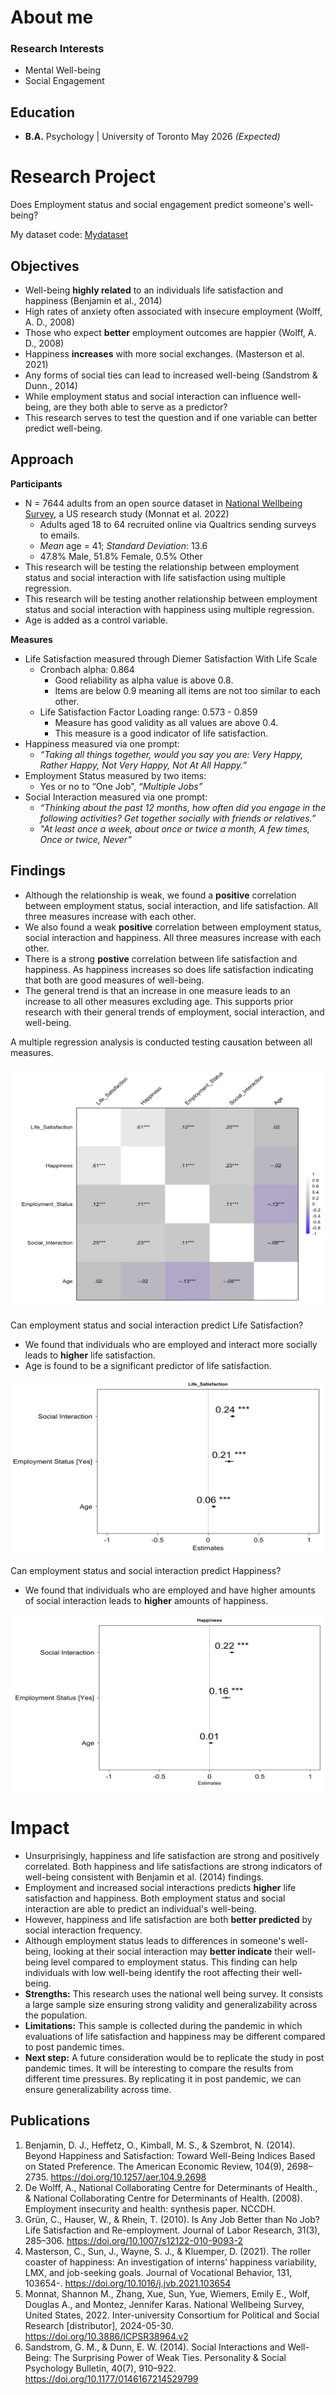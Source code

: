 # About me

### Research Interests
- Mental Well-being
- Social Engagement

## Education
- __B.A.__ Psychology | University of Toronto May 2026 _(Expected)_

# Research Project
Does Employment status and social engagement predict someone's well-being?

My dataset code: [Mydataset](https://github.com/leolyl611/Mydataset)

## Objectives
- Well-being __highly related__ to an individuals life satisfaction and happiness (Benjamin et al., 2014)
- High rates of anxiety often associated with insecure employment (Wolff, A. D., 2008)
- Those who expect __better__ employment outcomes are happier (Wolff, A. D., 2008)
- Happiness __increases__ with more social exchanges. (Masterson et al. 2021)
- Any forms of social ties can lead to increased well-being (Sandstrom & Dunn., 2014)
- While employment status and social interaction can influence well-being, are they both able to serve as a predictor?
- This research serves to test the question and if one variable can better predict well-being.

## Approach
**Participants**
- N = 7644 adults from an open source dataset in [National Wellbeing Survey](https://www.icpsr.umich.edu/web/ICPSR/studies/38964), a US research study (Monnat et al. 2022)
  - Adults aged 18 to 64 recruited online via Qualtrics sending surveys to emails.
  - *Mean* age = 41; *Standard Deviation*: 13.6
  - 47.8% Male, 51.8% Female, 0.5% Other
- This research will be testing the relationship between employment status and social interaction with life satisfaction using multiple regression.
- This research will be testing another relationship between employment status and social interaction with happiness using multiple regression.
- Age is added as a control variable.

**Measures**
- Life Satisfaction measured through Diemer Satisfaction With Life Scale
  - Cronbach alpha: 0.864
    - Good reliability as alpha value is above 0.8.
    - Items are below 0.9 meaning all items are not too similar to each other.
  - Life Satisfaction Factor Loading range: 0.573 - 0.859
    - Measure has good validity as all values are above 0.4.
    - This measure is a good indicator of life satisfaction.
- Happiness measured via one prompt:
  - *“Taking all things together, would you say you are: Very Happy, Rather Happy, Not Very Happy, Not At All Happy.”*
- Employment Status measured by two items:
  - Yes or no to “One Job”, *“Multiple Jobs”*
- Social Interaction measured via one prompt:
  - *“Thinking about the past 12 months, how often did you engage in the following activities? Get together socially with friends or relatives.”*
  - *"At least once a week, about once or twice a month, A few times, Once or twice, Never"*
 
## Findings
- Although the relationship is weak, we found a __positive__ correlation between employment status, social interaction, and life satisfaction. All three measures increase with each other.
- We also found a weak __positive__ correlation between employment status, social interaction and happiness. All three measures increase with each other.
- There is a strong __postive__ correlation between life satisfaction and happiness. As happiness increases so does life satisfaction indicating that both are good measures of well-being.
- The general trend is that an increase in one measure leads to an increase to all other measures excluding age. This supports prior research with their general trends of employment, social interaction, and well-being.

A multiple regression analysis is conducted testing causation between all measures.

![Pearon Correlation](/assets/img/Corr.png)

Can employment status and social interaction predict Life Satisfaction?
- We found that individuals who are employed and interact more socially leads to __higher__ life satisfaction.
- Age is found to be a significant predictor of life satisfaction.

![SWL Regression](/assets/img/SWL_Regression.png)

Can employment status and social interaction predict Happiness?
- We found that individuals who are employed and have higher amounts of social interaction leads to __higher__ amounts of happiness.

![Happiness Regression](assets/img/Happiness_Regression.png)

# Impact
- Unsurprisingly, happiness and life satisfaction are strong and positively correlated. Both happiness and life satisfactions are strong indicators of well-being consistent with Benjamin et al. (2014) findings.
- Employment and increased social interactions predicts __higher__ life satisfaction and happiness. Both employment status and social interaction are able to predict an individual's well-being.
- However, happiness and life satisfaction are both __better predicted__ by social interaction frequency.
- Although employment status leads to differences in someone's well-being, looking at their social interaction may __better indicate__ their well-being level compared to employment status. This finding can help individuals with low well-being identify the root affecting their well-being.
- **Strengths:** This research uses the national well being survey. It consists a large sample size ensuring strong validity and generalizability across the population.
- **Limitations:** This sample is collected during the pandemic in which evaluations of life satisfaction and happiness may be different compared to post pandemic times.
- **Next step:** A future consideration would be to replicate the study in post pandemic times. It will be interesting to compare the results from different time pressures. By replicating it in post pandemic, we can ensure generalizability across time.

## Publications

1. Benjamin, D. J., Heffetz, O., Kimball, M. S., & Szembrot, N. (2014). Beyond Happiness and Satisfaction: Toward Well-Being Indices Based on Stated Preference. The American Economic Review, 104(9), 2698–2735. https://doi.org/10.1257/aer.104.9.2698
2. De Wolff, A., National Collaborating Centre for Determinants of Health., & National Collaborating Centre for Determinants of Health. (2008). Employment insecurity and health: synthesis paper. NCCDH.
3. Grün, C., Hauser, W., & Rhein, T. (2010). Is Any Job Better than No Job? Life Satisfaction and Re-employment. Journal of Labor Research, 31(3), 285–306. https://doi.org/10.1007/s12122-010-9093-2
4. Masterson, C., Sun, J., Wayne, S. J., & Kluemper, D. (2021). The roller coaster of happiness: An investigation of interns’ happiness variability, LMX, and job-seeking goals. Journal of Vocational Behavior, 131, 103654-. https://doi.org/10.1016/j.jvb.2021.103654
5. Monnat, Shannon M., Zhang, Xue, Sun, Yue, Wiemers, Emily E., Wolf, Douglas A., and Montez, Jennifer Karas. National Wellbeing Survey, United States, 2022. Inter-university Consortium for Political and Social Research [distributor], 2024-05-30. https://doi.org/10.3886/ICPSR38964.v2
6. Sandstrom, G. M., & Dunn, E. W. (2014). Social Interactions and Well-Being: The Surprising Power of Weak Ties. Personality & Social Psychology Bulletin, 40(7), 910–922. https://doi.org/10.1177/0146167214529799

